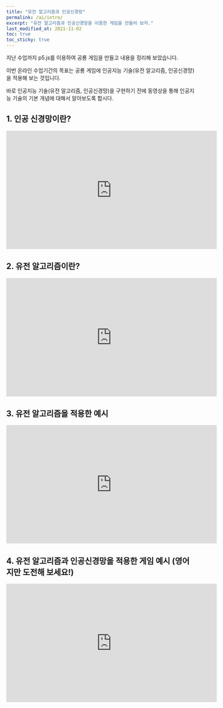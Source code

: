 ```yaml
---
title: "유전 알고리즘과 인공신경망"
permalink: /ai/intro/
excerpt: "유전 알고리즘과 인공신경망을 이용한 게임을 만들어 보자."
last_modified_at: 2021-11-02
toc: true
toc_sticky: true
---
```

지난 수업까지 p5.js를 이용하여 공룡 게임을 만들고 내용을 정리해 보았습니다. 

이번 온라인 수업기간의 목표는 공룡 게임에 인공지능 기술(유전 알고리즘, 인공신경망)을 적용해 보는 것입니다.

바로 인공지능 기술(유전 알고리즘, 인공신경망)을 구현하기 전에 동영상을 통해 인공지능 기술의 기본 개념에 대해서 알아보도록 합시다.

## 1. 인공 신경망이란?

<iframe width="560" height="315" src="https://www.youtube.com/embed/Wj_rihkm38k" title="YouTube video player" frameborder="0" allow="accelerometer; autoplay; clipboard-write; encrypted-media; gyroscope; picture-in-picture" allowfullscreen></iframe>


## 2. 유전 알고리즘이란?

<iframe width="560" height="315" src="https://www.youtube.com/embed/KbKzX0v9tl8" title="YouTube video player" frameborder="0" allow="accelerometer; autoplay; clipboard-write; encrypted-media; gyroscope; picture-in-picture" allowfullscreen></iframe>

## 3. 유전 알고리즘을 적용한 예시
<iframe width="560" height="315" src="https://www.youtube.com/embed/Yr_nRnqeDp0" title="YouTube video player" frameborder="0" allow="accelerometer; autoplay; clipboard-write; encrypted-media; gyroscope; picture-in-picture" allowfullscreen></iframe>

## 4. 유전 알고리즘과 인공신경망을 적용한 게임 예시 (영어지만 도전해 보세요!)

<iframe width="560" height="315" src="https://www.youtube.com/embed/aeWmdojEJf0" title="YouTube video player" frameborder="0" allow="accelerometer; autoplay; clipboard-write; encrypted-media; gyroscope; picture-in-picture" allowfullscreen></iframe>